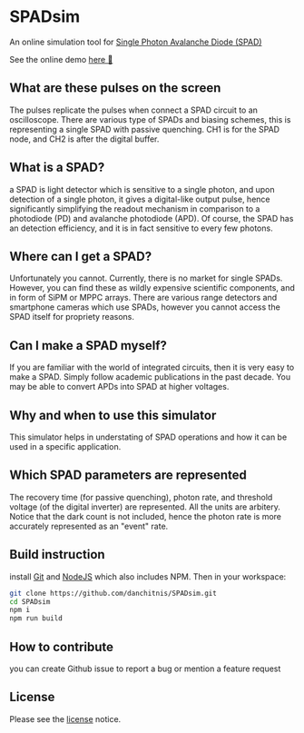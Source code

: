 # SPADsim

An online simulation tool for [Single Photon Avalanche Diode (SPAD)](https://en.wikipedia.org/wiki/Single-photon_avalanche_diode)

See the online demo [here 🚀](https://danchitnis.github.io/SPADsim/index.html)

## What are these pulses on the screen

The pulses replicate the pulses when connect a SPAD circuit to an oscilloscope. There are various type of SPADs and biasing schemes, this is representing a single SPAD with passive quenching. CH1 is for the SPAD node, and CH2 is after the digital buffer.

## What is a SPAD?

a SPAD is light detector which is sensitive to a single photon, and upon detection of a single photon, it gives a digital-like output pulse, hence significantly simplifying the readout mechanism in comparison to a photodiode (PD) and avalanche photodiode (APD). Of course, the SPAD has an detection efficiency, and it is in fact sensitive to every few photons.

## Where can I get a SPAD?

Unfortunately you cannot. Currently, there is no market for single SPADs. However, you can find these as wildly expensive scientific components, and in form of SiPM or MPPC arrays. There are various range detectors and smartphone cameras which use SPADs, however you cannot access the SPAD itself for propriety reasons.

## Can I make a SPAD myself?

If you are familiar with the world of integrated circuits, then it is very easy to make a SPAD. Simply follow academic publications in the past decade. You may be able to convert APDs into SPAD at higher voltages.

## Why and when to use this simulator

This simulator helps in understating of SPAD operations and how it can be used in a specific application.

## Which SPAD parameters are represented

The recovery time (for passive quenching), photon rate, and threshold voltage (of the digital inverter) are represented. All the units are arbitery. Notice that the dark count is not included, hence the photon rate is more accurately represented as an "event" rate.

## Build instruction

install [Git](https://git-scm.com/) and [NodeJS](https://nodejs.org/en/) which also includes NPM. Then in your workspace:

```bash
git clone https://github.com/danchitnis/SPADsim.git
cd SPADsim
npm i
npm run build
```

## How to contribute

you can create Github issue to report a bug or mention a feature request

## License

Please see the [license](https://github.com/danchitnis/SPADsim/blob/master/LICENSE) notice.
